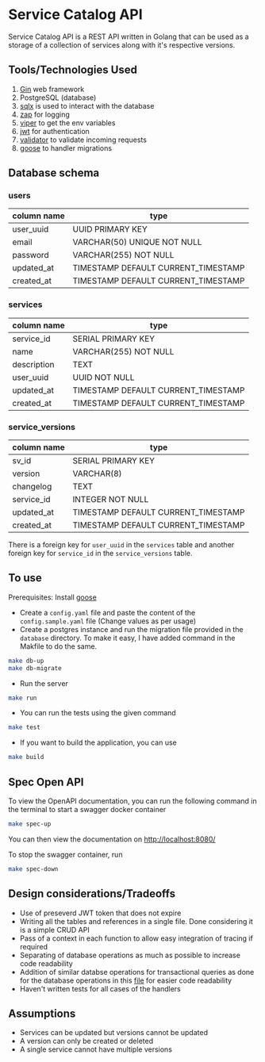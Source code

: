 # Service Catalog API

Service Catalog API is a REST API written in Golang that can be used as a storage of a collection of services along with it's respective versions.

## Tools/Technologies Used
1. [Gin](https://github.com/gin-gonic/gin) web framework
2. PostgreSQL (database)
3. [sqlx](https://github.com/jmoiron/sqlx) is used to interact with the database
4. [zap](https://github.com/uber-go/zap) for logging
5. [viper](https://github.com/spf13/viper) to get the env variables
6. [jwt](https://github.com/golang-jwt/jwt) for authentication
7. [validator](https://github.com/go-playground/validator/v10) to validate incoming requests
8. [goose](https://github.com/pressly/goose) to handler migrations

## Database schema

### users
| column name | type                                |
|-------------|-------------------------------------|
| user_uuid   | UUID PRIMARY KEY                    |
| email       | VARCHAR(50) UNIQUE NOT NULL         |
| password    | VARCHAR(255) NOT NULL               |
| updated_at  | TIMESTAMP DEFAULT CURRENT_TIMESTAMP |
| created_at  | TIMESTAMP DEFAULT CURRENT_TIMESTAMP |

### services
| column name | type                                |
|-------------|-------------------------------------|
| service_id  | SERIAL PRIMARY KEY                  |
| name        | VARCHAR(255) NOT NULL               |
| description | TEXT                                |
| user_uuid   | UUID NOT NULL                       |
| updated_at  | TIMESTAMP DEFAULT CURRENT_TIMESTAMP |
| created_at  | TIMESTAMP DEFAULT CURRENT_TIMESTAMP |

### service_versions
| column name | type                                |
|-------------|-------------------------------------|
| sv_id       | SERIAL PRIMARY KEY                  |
| version     | VARCHAR(8)                          |
| changelog   | TEXT                                |
| service_id  | INTEGER NOT NULL                    |
| updated_at  | TIMESTAMP DEFAULT CURRENT_TIMESTAMP |
| created_at  | TIMESTAMP DEFAULT CURRENT_TIMESTAMP |

There is a foreign key for `user_uuid` in the `services` table and another foreign key for `service_id` in the `service_versions` table.

## To use
Prerequisites: Install [goose](https://github.com/pressly/goose)
* Create a `config.yaml` file and paste the content of the `config.sample.yaml` file (Change values as per usage)
* Create a postgres instance and run the migration file provided in the `database` directory. To make it easy, I have added command in the Makfile to do the same.
```bash
make db-up
make db-migrate
```
* Run the server
```bash
make run
```
* You can run the tests using the given command
```bash
make test
```
* If you want to build the application, you can use
```bash
make build
```

## Spec Open API
To view the OpenAPI documentation, you can run the following command in the terminal to start a swagger docker container
```bash
make spec-up
```
You can then view the documentation on [http://localhost:8080/](http://localhost:8080/)

To stop the swagger container, run
```bash
make spec-down
```

## Design considerations/Tradeoffs
* Use of preseverd JWT token that does not expire
* Writing all the tables and references in a single file. Done considering it is a simple CRUD API
* Pass of a context in each function to allow easy integration of tracing if required
* Separating of database operations as much as possible to increase code readability
* Addition of similar databse operations for transactional queries as done for the database operations in this [file](https://github.com/ZiyanK/service-catalog-api/app/db/sqlx.go) for easier code readability
* Haven't written tests for all cases of the handlers

## Assumptions
* Services can be updated but versions cannot be updated
* A version can only be created or deleted
* A single service cannot have multiple versions